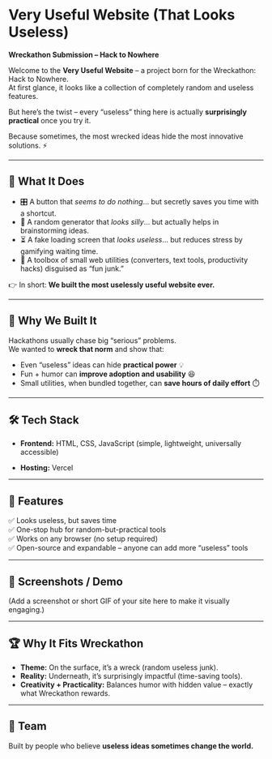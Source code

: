 # Very Useful Website (That Looks Useless)  

**Wreckathon Submission – Hack to Nowhere**  

Welcome to the **Very Useful Website** – a project born for the Wreckathon: Hack to Nowhere.  
At first glance, it looks like a collection of completely random and useless features.  

But here’s the twist – every “useless” thing here is actually **surprisingly practical** once you try it.  

Because sometimes, the most wrecked ideas hide the most innovative solutions. ⚡  

---

## 🚀 What It Does  

- 🎛️ A button that *seems to do nothing*… but secretly saves you time with a shortcut.  
- 🎲 A random generator that *looks silly*… but actually helps in brainstorming ideas.  
- ⏳ A fake loading screen that *looks useless*… but reduces stress by gamifying waiting time.  
- 🧰 A toolbox of small web utilities (converters, text tools, productivity hacks) disguised as “fun junk.”  

👉 In short: **We built the most uselessly useful website ever.**  

---

## 🎯 Why We Built It  

Hackathons usually chase big “serious” problems.  
We wanted to **wreck that norm** and show that:  

- Even “useless” ideas can hide **practical power** 💡  
- Fun + humor can **improve adoption and usability** 😆  
- Small utilities, when bundled together, can **save hours of daily effort** ⏱️  

---

## 🛠️ Tech Stack  

- **Frontend:** HTML, CSS, JavaScript (simple, lightweight, universally accessible)  

- **Hosting:** Vercel   

---

## 🌟 Features  

✅ Looks useless, but saves time  
✅ One-stop hub for random-but-practical tools  
✅ Works on any browser (no setup required)  
✅ Open-source and expandable – anyone can add more “useless” tools  

---

## 📸 Screenshots / Demo  

(Add a screenshot or short GIF of your site here to make it visually engaging.)  

---

## 🏆 Why It Fits Wreckathon  

- **Theme:** On the surface, it’s a wreck (random useless junk).  
- **Reality:** Underneath, it’s surprisingly impactful (time-saving tools).  
- **Creativity + Practicality:** Balances humor with hidden value – exactly what Wreckathon rewards.  

---

## 👥 Team  

Built by people who believe **useless ideas sometimes change the world.**  
